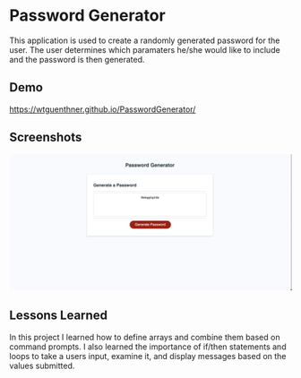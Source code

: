# Password Generator

This application is used to create a randomly generated password for the user. The user determines which paramaters he/she would like to include and the password is then generated.


## Demo

https://wtguenthner.github.io/PasswordGenerator/


## Screenshots

![application](assets/img/screen_shot.png)


## Lessons Learned

In this project I learned how to define arrays and combine them based on command prompts. I also learned the importance of if/then statements and loops to take a users input, examine it, and display messages based on the values submitted.




